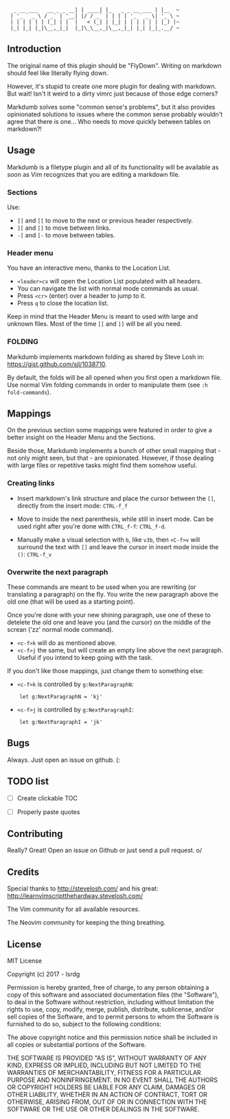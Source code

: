 ```
  _ __ ___   __ _ _ __| | ____| |_   _ _ __ ___ | |__  ~
 | '_ ` _ \ / _` | '__| |/ / _` | | | | '_ ` _ \| '_ \ ~
 | | | | | | (_| | |  |   < (_| | |_| | | | | | | |_) |~
 |_| |_| |_|\__,_|_|  |_|\_\__,_|\__,_|_| |_| |_|_.__/ ~

```

## Introduction                       

The original name of this plugin should be "FlyDown". Writing on 
markdown should feel like literally flying down.

However, it's stupid to create one more plugin for dealing with 
markdown. But wait! Isn't it weird to a dirty vimrc just because 
of those edge corners?

Markdumb solves some "common sense's problems", but it also 
provides opinionated solutions to issues where the common sense 
probably wouldn't agree that there is one... Who needs to move 
quickly between tables on markdown?!

## Usage    

Markdumb is a filetype plugin and all of its functionality will
be available as soon as Vim recognizes that you are editing a
markdown file.

### Sections

Use:

* `]]` and `[[` to move to the next or previous header respectively.
* `][` and `[]` to move between links.
* `-[` and `[-` to move between tables.


### Header menu

You have an interactive menu, thanks to the Location List.

* `<leader>cx` will open the Location List populated with all
headers. 
* You can navigate the list with normal mode commands
as usual. 
* Press `<cr>` (enter) over a header to jump to it.
* Press `q` to close the location list.

Keep in mind that the Header Menu is meant to used with large
and unknown files. Most of the time `[[` and `]]` will be all
you need.


### FOLDING

Markdumb implements markdown folding as shared by Steve Losh in:
https://gist.github.com/sjl/1038710.

By default, the folds will be all opened when you first open a 
markdown file. Use normal Vim folding commands in order to 
manipulate them (see `:h fold-commands`).


## Mappings                               

On the previous section some mappings were featured in order to 
give a better insight on the Header Menu and the Sections.

Beside those, Markdumb implements a bunch of other small mapping 
that - not only might seen, but that - are opinionated. However, if
those dealing with large files or repetitive tasks might find them
somehow useful. 

### Creating links

* Insert markdown's link structure and place the cursor between 
the `[]`, directly from the insert mode:  `CTRL-f_f`

* Move to inside the next parenthesis, while still in 
insert mode. Can be used right after you're done with `CTRL_f-f`: `CTRL_f-d`.

* Manually make a visual selection with `b`, like `v3b`, then
 `<C-f>v` will surround the text with `[]` and leave the cursor in 
 insert mode inside the `()`: `CTRL-f_v`

### Overwrite the next paragraph  

These commands are meant to be used when you are rewriting (or
translating a paragraph) on the fly. You write the new paragraph
above the old one (that will be used as a starting point). 

Once you're done with your new shining paragraph, use one of 
these to detelete the old one and leave you (and the cursor) on
the middle of the screan ('zz' normal mode command).

- `<c-f>k`	will do as mentioned above. 
- `<c-f>j`	the same, but will create an empty line above the next
paragraph. Useful if you intend to keep going with the task.

If you don't like those mappings, just change them to something else:

- `<c-f>k` is controlled by `g:NextParagraphN`:

```vim
    let g:NextParagraphN = 'kj'
```

- `<c-f>j` is controlled by `g:NextParagraphI`:

```vim
    let g:NextParagraphI = 'jk'
```

## Bugs                                       

Always. Just open an issue on github. (:

## TODO list

- [ ] Create clickable TOC
- [ ] Properly paste quotes


## Contributing                       

Really? Great! Open an issue on Github or just send a pull request.
o/


## Credits                               

Special thanks to http://stevelosh.com/ and his great:
http://learnvimscriptthehardway.stevelosh.com/

The Vim community for all available resources.

The Neovim community for keeping the thing breathing.

## License

MIT License

Copyright (c) 2017 - lsrdg

Permission is hereby granted, free of charge, to any person obtaining a copy
of this software and associated documentation files (the "Software"), to deal
in the Software without restriction, including without limitation the rights
to use, copy, modify, merge, publish, distribute, sublicense, and/or sell
copies of the Software, and to permit persons to whom the Software is
furnished to do so, subject to the following conditions:

The above copyright notice and this permission notice shall be included in all
copies or substantial portions of the Software.

THE SOFTWARE IS PROVIDED "AS IS", WITHOUT WARRANTY OF ANY KIND, EXPRESS OR
IMPLIED, INCLUDING BUT NOT LIMITED TO THE WARRANTIES OF MERCHANTABILITY,
FITNESS FOR A PARTICULAR PURPOSE AND NONINFRINGEMENT. IN NO EVENT SHALL THE
AUTHORS OR COPYRIGHT HOLDERS BE LIABLE FOR ANY CLAIM, DAMAGES OR OTHER
LIABILITY, WHETHER IN AN ACTION OF CONTRACT, TORT OR OTHERWISE, ARISING FROM,
OUT OF OR IN CONNECTION WITH THE SOFTWARE OR THE USE OR OTHER DEALINGS IN THE
SOFTWARE.


